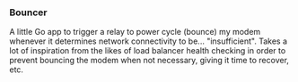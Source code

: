 ### Bouncer

A little Go app to trigger a relay to power cycle (bounce) my modem whenever it determines network connectivity to be... "insufficient". Takes a lot of inspiration from the likes of load balancer health checking in order to prevent bouncing the modem when not necessary, giving it time to recover, etc.
